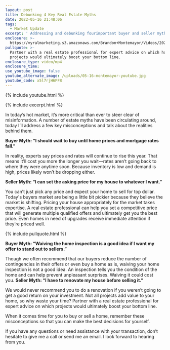 ```yaml
---
layout: post
title: Debunking 4 Key Real Estate Myths
date: 2022-05-16 21:48:06
tags:
  - Market Update
excerpt: ' Addressing and debunking fourimportant buyer and seller myths.'
enclosure: >-
  https://vyralmarketing.s3.amazonaws.com/Brandon+Montemayor/Videos/2022/Debunking+4+Key+Real+Estate+Myths.mp4
pullquote: >-
  Partner with a real estate professional for expert advice on which home
  projects would ultimately boost your bottom line. 
enclosure_type: video/mp4
enclosure_time:
use_youtube_image: false
youtube_alternate_image: /uploads/05-16-montemayor-youtube.jpg
youtube_code: x5l7rjH6PF8
---
```

{% include youtube.html %}

{% include excerpt.html %}

In today’s hot market, it’s more critical than ever to steer clear of misinformation. A number of estate myths have been circulating around, today I’ll address a few key misconceptions and talk about the realities behind them.

**Buyer Myth: “I should wait to buy until home prices and mortgage rates fall.”&nbsp;**

In reality, experts say prices and rates will continue to rise this year. That means it’ll cost you more the longer you wait—rates aren’t going back to where they were anytime soon. Because inventory is low and demand is high, prices likely won’t be dropping either.

**Seller Myth: “I can set the asking price for my house to whatever I want.”**

You can’t just pick any price and expect your home to sell for top dollar. Today's buyers market are being a little bit pickier because they believe the market is shifting. Pricing your house appropriately for the market takes expertise. A real estate professional can help you set a competitive price that will generate multiple qualified offers and ultimately get you the best price. Even homes in need of upgrades receive immediate attention if they’re priced well.

{% include pullquote.html %}

**Buyer Myth: “Waiving the home inspection is a good idea if I want my offer to stand out to sellers.”**

Though we often recommend that our buyers reduce the number of contingencies in their offers or even buy a home as is, waiving your home inspection is not a good idea. An inspection tells you the condition of the home and can help prevent unpleasant surprises. Waiving it could cost you.&nbsp;**Seller Myth: “I have to renovate my house before selling it.”**

We would never recommend you to do a renovation if you weren’t going to get a good return on your investment. Not all projects add value to your home, so why waste your time? Partner with a real estate professional for expert advice on which projects would ultimately boost your bottom line.&nbsp;

When it comes time for you to buy or sell a home, remember these misconceptions so that you can make the best decisions for yourself.

If you have any questions or need assistance with your transaction, don’t hesitate to give me a call or send me an email. I look forward to hearing from you.
